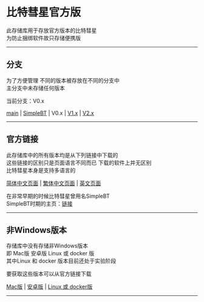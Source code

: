 # 比特彗星官方版

此存储库用于存放官方版本的比特彗星  
为防止捆绑软件故只存储便携版  

---

##  分支

为了方便管理 不同的版本被存放在不同的分支中  
主分支中未存储任何版本  

当前分支：V0.x  

[main](https://github.com/bitcomet-post-bar/BC-official/tree/main) | [SimpleBT](https://github.com/bitcomet-post-bar/BC-official/tree/SimpleBT) | V0.x | [V1.x](https://github.com/bitcomet-post-bar/BC-official/tree/V1.x) | [V2.x](https://github.com/bitcomet-post-bar/BC-official/tree/V2.x)  

---

## 官方链接

此存储库中的所有版本均是从下列链接中下载的  
这些链接的区别只是页面语言不同而已 下载的软件上并无区别  
比特彗星本身是支持多语言的  

[简体中文页面](https://www.bitcomet.com/cn/archive) | [繁体中文页面](https://www.bitcomet.com/tw/archive) | [英文页面](https://www.bitcomet.com/en/archive)  


在非常早期的时候比特彗星曾用名SimpleBT  
SimpleBT时期的主页：[链接](https://web.archive.org/web/20030829012248/http://btfans.3322.org/simplebt/)  

---

## 非Windows版本

存储库中没有存储非Windows版本  
即 Mac版 安卓版 Linux 或 docker 版  
其中Linux 和 docker 版本目前还处于实验阶段  

要获取这些版本可以从官方链接下载  

[Mac版](https://www.bitcomet.com/tw/downloads#mac) | [安卓版](https://www.bitcomet.com/en/android) | [Linux 或 docker版](https://wiki-zh.bitcomet.com/linux%E7%89%88bitcomet%E5%AE%89%E8%A3%85%E6%8C%87%E5%8D%97)  

---




